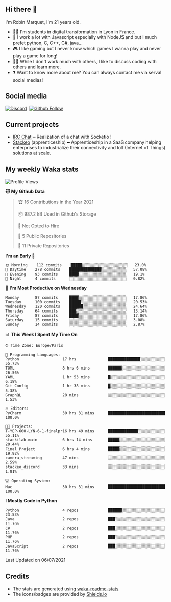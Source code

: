 ## Hi there 👋

I'm Robin Marquet, I'm 21 years old.

- 👨‍💻 I'm students in digital transformation in Lyon in France.
- 🌱 I work a lot with Javascript especially with NodeJS and but I much prefet python, C, C++, C#, java...
- 🎮 I like gaming but I never know which games I wanna play and never play a game for long!
- 👯‍♀️ While I don't work much with others, I like to discuss coding with others and learn more.
- ❓ Want to know more about me? You can always contact me via serval social medias!

## Social media

[![Discord](https://img.shields.io/discord/759460462105854022?label=rmarquet%232048&style=for-the-badge&logo=discord&logoColor=ffffff)](https://github.com/rmarquet21)
‎‎ [![Github Follow](https://img.shields.io/github/followers/rmarquet21?logo=github&logoColor=ffffff&style=for-the-badge)](https://github.com/rmarquet21)

## Current projects

- [IRC Chat](https://socket.io/) ━ Realization of a chat with Socketio !
- [Stackeo](https://www.stackeo.io/) (apprenticeship) ━ Apprenticeship in a SaaS company helping enterprises to industrialize their connectivity and IoT (Internet of Things) solutions at scale.

## My weekly Waka stats

<!--START_SECTION:waka-->
![Profile Views](http://img.shields.io/badge/Profile%20Views-2-blue)

**🐱 My Github Data** 

> 🏆 16 Contributions in the Year 2021
 > 
> 📦 987.2 kB Used in Github's Storage 
 > 
> 🚫 Not Opted to Hire
 > 
> 📜 5 Public Repositories 
 > 
> 🔑 11 Private Repositories  
 > 
**I'm an Early 🐤** 

```text
🌞 Morning    112 commits    █████░░░░░░░░░░░░░░░░░░░░   23.0% 
🌆 Daytime    278 commits    ██████████████░░░░░░░░░░░   57.08% 
🌃 Evening    93 commits     ████░░░░░░░░░░░░░░░░░░░░░   19.1% 
🌙 Night      4 commits      ░░░░░░░░░░░░░░░░░░░░░░░░░   0.82%

```
📅 **I'm Most Productive on Wednesday** 

```text
Monday       87 commits     ████░░░░░░░░░░░░░░░░░░░░░   17.86% 
Tuesday      100 commits    █████░░░░░░░░░░░░░░░░░░░░   20.53% 
Wednesday    120 commits    ██████░░░░░░░░░░░░░░░░░░░   24.64% 
Thursday     64 commits     ███░░░░░░░░░░░░░░░░░░░░░░   13.14% 
Friday       87 commits     ████░░░░░░░░░░░░░░░░░░░░░   17.86% 
Saturday     15 commits     ░░░░░░░░░░░░░░░░░░░░░░░░░   3.08% 
Sunday       14 commits     ░░░░░░░░░░░░░░░░░░░░░░░░░   2.87%

```


📊 **This Week I Spent My Time On** 

```text
⌚︎ Time Zone: Europe/Paris

💬 Programming Languages: 
Python                   17 hrs              ██████████████░░░░░░░░░░░   55.73% 
TOML                     8 hrs 6 mins        ██████░░░░░░░░░░░░░░░░░░░   26.56% 
YAML                     1 hr 53 mins        █░░░░░░░░░░░░░░░░░░░░░░░░   6.18% 
Git Config               1 hr 38 mins        █░░░░░░░░░░░░░░░░░░░░░░░░   5.38% 
GraphQL                  28 mins             ░░░░░░░░░░░░░░░░░░░░░░░░░   1.53%

🔥 Editors: 
PyCharm                  30 hrs 31 mins      █████████████████████████   100.0%

🐱‍💻 Projects: 
T-YEP-600-LYN-6-1-finalpr16 hrs 49 mins      █████████████░░░░░░░░░░░░   55.11% 
stackilab-main           6 hrs 14 mins       █████░░░░░░░░░░░░░░░░░░░░   20.44% 
Final_Project            6 hrs 4 mins        █████░░░░░░░░░░░░░░░░░░░░   19.92% 
camera_streaming         47 mins             ░░░░░░░░░░░░░░░░░░░░░░░░░   2.59% 
stackeo_discord          33 mins             ░░░░░░░░░░░░░░░░░░░░░░░░░   1.81%

💻 Operating System: 
Mac                      30 hrs 31 mins      █████████████████████████   100.0%

```

**I Mostly Code in Python** 

```text
Python                   4 repos             ██████░░░░░░░░░░░░░░░░░░░   23.53% 
Java                     2 repos             ███░░░░░░░░░░░░░░░░░░░░░░   11.76% 
C#                       2 repos             ███░░░░░░░░░░░░░░░░░░░░░░   11.76% 
PHP                      2 repos             ███░░░░░░░░░░░░░░░░░░░░░░   11.76% 
JavaScript               2 repos             ███░░░░░░░░░░░░░░░░░░░░░░   11.76%

```



 Last Updated on 06/07/2021
<!--END_SECTION:waka-->

## Credits

- The stats are generated using [waka-readme-stats](https://github.com/anmol098/waka-readme-stats)
- The icons/badges are provided by [Shields.io](https://shields.io/)
